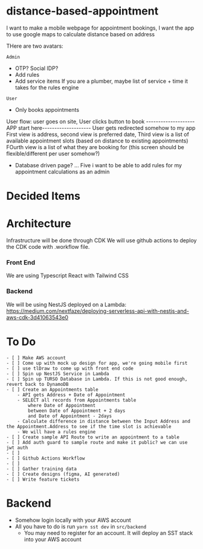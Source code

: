 # distance-based-appointment

I want to make a mobile webpage for appointment bookings,
I want the app to use google maps to calculate distance based on address

THere are two avatars:

`Admin`

- OTP? Social IDP?
- Add rules
- Add service items
  If you are a plumber, maybe list of service + time it takes for the rules engine

`User`

- Only books appointments

User flow: user goes on site,
User clicks button to book
--------------------APP start here--------------------
User gets redirected somehow to my app
First view is address,
second view is preferred date,
Third view is a list of available appointment slots (based on distance to existing appointments)
FOurth view is a list of what they are booking for (this screen should be flexible/different per user somehow?)

- Database driven page? ...
  Five i want to be able to add rules for my appointment calculations as an admin

# Decided Items

# Architecture

Infrastructure will be done through CDK
We will use github actions to deploy the CDK code with .workflow file.

### Front End

We are using Typescript React with Tailwind CSS

### Backend

We will be using NestJS deployed on a Lambda:
https://medium.com/nextfaze/deploying-serverless-api-with-nestjs-and-aws-cdk-3d41063543e0

# To Do

    - [ ] Make AWS account
    - [ ] Come up with mock up design for app, we're going mobile first
    - [ ] use tlDraw to come up with front end code
    - [ ] Spin up NestJS Service in Lambda
    - [ ] Spin up TURSO Database in Lambda. If this is not good enough, revert back to DynamoDB
    - [ ] Create an Appointments table
        - API gets Address + Date of Appointment
        - SELECT all records from Appointments table
            where Date of Appointment
            between Date of Appointment + 2 days
            and Date of Appointment - 2days
        - Calculate difference in distance between the Input Address and the Appointment.Address to see if the time slot is achievable
        - We will have a rules engine
    - [ ] Create sample API Route to write an appointment to a table
    - [ ] Add auth guard to sample route and make it public? we can use jwt auth
    - [ ]
    - [ ] Github Actions Workflow
    - [ ]
    - [ ] Gather training data
    - [ ] Create designs (figma, AI generated)
    - [ ] Write feature tickets

# Backend
- Somehow login locally with your AWS account 
- All you have to do is run `yarn sst dev` in `src/backend`
  - You may need to register for an account. It will deploy an SST stack into your AWS account

